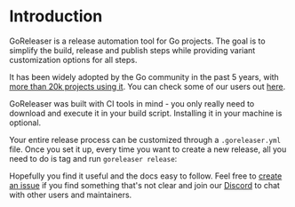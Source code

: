 # Introduction

GoReleaser is a release automation tool for Go projects.
The goal is to simplify the build, release and publish steps while providing variant customization options for all steps.

It has been widely adopted by the Go community in the past 5 years, with [more than 20k projects using it](https://github.com/search?l=&q=filename%3Agoreleaser+language%3Ayaml+-path%3A%2Fvendor&type=code).
You can check some of our users out [here](/users).

GoReleaser was built with CI tools in mind - you only really need to download and execute it in your build script.
Installing it in your machine is optional.

Your entire release process can be customized through a `.goreleaser.yml` file.
Once you set it up, every time you want to create a new release, all you need to do is tag and run `goreleaser release`:

<script id="asciicast-385826" src="https://asciinema.org/a/385826.js" async></script>

Hopefully you find it useful and the docs easy to follow.
Feel free to [create an issue][iss] if you find something that's not clear and join our [Discord][dis] to chat with other users and maintainers.

[iss]: https://github.com/goreleaser/goreleaser/issues
[dis]: https://discord.gg/RGEBtg8vQ6

